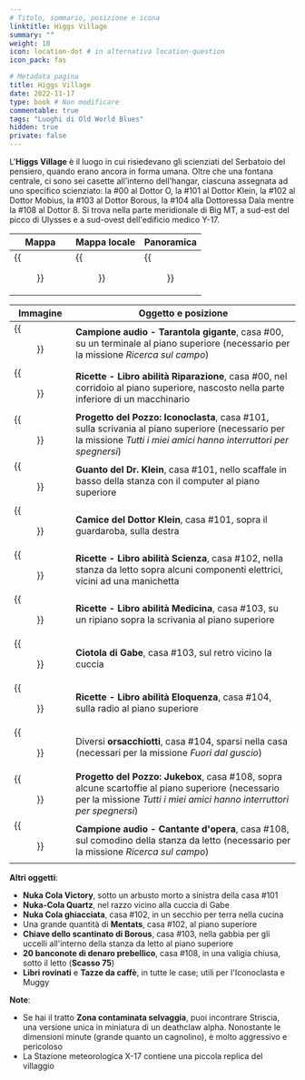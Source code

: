 ```yaml
---
# Titolo, sommario, posizione e icona
linktitle: Higgs Village
summary: ""
weight: 10
icon: location-dot # in alternativa location-question
icon_pack: fas

# Metadata pagina
title: Higgs Village
date: 2022-11-17
type: book # Non modificare
commentable: true
tags: "Luoghi di Old World Blues"
hidden: true
private: false
---
```


<div class="fnv">

L'**Higgs Village** è il luogo in cui risiedevano gli scienziati del Serbatoio del pensiero, quando erano ancora in forma umana. Oltre che una fontana centrale, ci sono sei casette all'interno dell'hangar, ciascuna assegnata ad uno specifico scienziato: la #00 al Dottor O, la #101 al Dottor Klein, la #102 al Dottor Mobius, la #103 al Dottor Borous, la #104 alla Dottoressa Dala mentre la #108 al Dottor 8. Si trova nella parte meridionale di Big MT, a sud-est del picco di Ulysses e a sud-ovest dell'edificio medico Y-17.

| Mappa | Mappa locale | Panoramica | 
| ----- | ------------ | ---------- |
|  {{<figure src="fnv/Higgs_Village_loc.webp">}}     |  {{<figure src="fnv/Higgs_Village_loc_map.webp">}}            |   {{<figure src="fnv/Higgs_Village_interior.webp">}}         |

| Immagine                                       | Oggetto e posizione                                                                                                                                                       |
| ---------------------------------------------- | ------------------------------------------------------------------------------------------------------------------------------------------------------------------------- |
| {{<figure src="fnv/FR_Giant_Tarantula.webp">}}                   | **Campione audio - Tarantola gigante**, casa #00, su un terminale al piano superiore (necessario per la missione _Ricerca sul campo_)                                     |
| {{<figure src="fnv/Recipes_Repair_skill_book_holotape.webp">}}   | **Ricette - Libro abilità Riparazione**, casa #00, nel corridoio al piano superiore, nascosto nella parte inferiore di un macchinario                                     |
| {{<figure src="fnv/KleinsOffice.webp">}}                         | **Progetto del Pozzo: Iconoclasta**, casa #101, sulla scrivania al piano superiore (necessario per la missione _Tutti i miei amici hanno interruttori per spegnersi_)     |
| {{<figure src="fnv/Dr._Klein's_glove.webp">}}                    | **Guanto del Dr. Klein**, casa #101, nello scaffale in basso della stanza con il computer al piano superiore                                                              |
| {{<figure src="fnv/KleinsScrubs.webp">}}                         | **Camice del Dottor Klein**, casa #101, sopra il guardaroba, sulla destra                                                                                                 |
| {{<figure src="fnv/Recipes_Science_skill_book_holotape.webp">}}  | **Ricette - Libro abilità Scienza**, casa #102, nella stanza da letto sopra alcuni componenti elettrici, vicini ad una manichetta                                         |
| {{<figure src="fnv/Recipes_Medicine_skill_book_holotape.webp">}} | **Ricette - Libro abilità Medicina**, casa #103, su un ripiano sopra la scrivania al piano superiore                                                                      |
| {{<figure src="fnv/A_Brain_Best_Friend.webp">}}                  | **Ciotola di Gabe**, casa #103, sul retro vicino la cuccia                                                                                                                |
| {{<figure src="fnv/Recipes_Speech_skill_book_holotape.webp">}}   | **Ricette - Libro abilità Eloquenza**, casa #104, sulla radio al piano superiore                                                                                          |
| {{<figure src="fnv/Coming_Out_of_Her_Shell.webp">}}              | Diversi **orsacchiotti**, casa #104, sparsi nella casa (necessari per la missione _Fuori dal guscio_)                                                                     |
| {{<figure src="fnv/Project_Jukebox_Higgs_V_108.webp">}}          | **Progetto del Pozzo: Jukebox**, casa #108, sopra alcune scartoffie al piano superiore (necessario per la missione _Tutti i miei amici hanno interruttori per spegnersi_) |
| {{<figure src="fnv/FR_Opera_Singer.webp">}}                      | **Campione audio - Cantante d'opera**, casa #108, sul comodino della stanza da letto (necessario per la missione _Ricerca sul campo_)                                     |

**Altri oggetti**:
- **Nuka Cola Victory**, sotto un arbusto morto a sinistra della casa #101
- **Nuka-Cola Quartz**, nel razzo vicino alla cuccia di Gabe
- **Nuka Cola ghiacciata**, casa #102, in un secchio per terra nella cucina
- Una grande quantità di **Mentats**, casa #102, al piano superiore
- **Chiave dello scantinato di Borous**, casa #103, nella gabbia per gli uccelli all'interno della stanza da letto al piano superiore
- **20 banconote di denaro prebellico**, casa #108, in una valigia chiusa, sotto il letto (**Scasso 75**) 
- **Libri rovinati** e **Tazze da caffè**, in tutte le case; utili per l'Iconoclasta e Muggy

**Note**:
- Se hai il tratto **Zona contaminata selvaggia**, puoi incontrare Striscia, una versione unica in miniatura di un deathclaw alpha. Nonostante le dimensioni minute (grande quanto un cagnolino), è molto aggressivo e pericoloso
- La Stazione meteorologica X-17 contiene una piccola replica del villaggio

</div>

